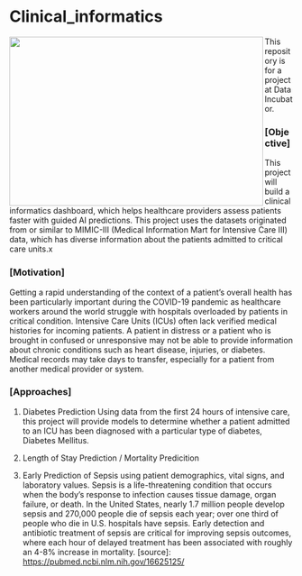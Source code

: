 # Clinical_informatics
<a href="url"><img src="https://www.ohsu.edu/sites/default/files/2019-01/HCIN%20icon.jpg" align="left" height="300" width="450"></a>
 
This repository is for a project at Data Incubator.

### [Objective]
This project will build a clinical informatics dashboard, which helps healthcare providers assess patients faster with guided AI predictions. This project uses the datasets originated from or similar to MIMIC-III (Medical Information Mart for Intensive Care III) data, which has diverse information about the patients admitted to critical care units.x

### [Motivation]
Getting a rapid understanding of the context of a patient’s overall health has been particularly important during the COVID-19 pandemic as healthcare workers around the world struggle with hospitals overloaded by patients in critical condition. Intensive Care Units (ICUs) often lack verified medical histories for incoming patients. A patient in distress or a patient who is brought in confused or unresponsive may not be able to provide information about chronic conditions such as heart disease, injuries, or diabetes. Medical records may take days to transfer, especially for a patient from another medical provider or system.

### [Approaches]

1) Diabetes Prediction
Using data from the first 24 hours of intensive care, this project will provide models to determine whether a patient admitted to an ICU has been diagnosed with a particular type of diabetes, Diabetes Mellitus. 

2) Length of Stay Prediction / Mortality Predicition


3) Early Prediction of Sepsis using patient demographics, vital signs, and laboratory values.
Sepsis is a life-threatening condition that occurs when the body’s response to infection causes tissue damage, organ failure, or death. In the United States, nearly 1.7 million people develop sepsis and 270,000 people die of sepsis each year; over one third of people who die in U.S. hospitals have sepsis. Early detection and antibiotic treatment of sepsis are critical for improving sepsis outcomes, where each hour of delayed treatment has been associated with roughly an 4-8% increase in mortality. [source]: https://pubmed.ncbi.nlm.nih.gov/16625125/
